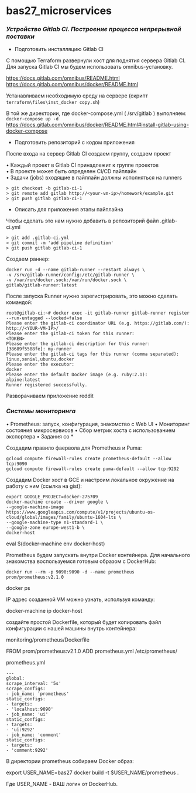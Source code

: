 # bas27_microservices

### _Устройство Gitlab CI. Построение процесса непрерывной поставки_


- Подготовить инсталляцию Gitlab CI

С помощью Terraform развернули хост для поднятия сервера Gitlab CI.\
Для запуска Gitlab CI мы будем использовать omnibus-установку.

https://docs.gitlab.com/omnibus/README.html \
https://docs.gitlab.com/omnibus/docker/README.html

Устанавливаем необходимую среду на сервере (скрипт `terraform\files\inst_docker copy.sh`)

В той же директории, где docker-compose.yml ( /srv/gitlab ) выполняем: `docker-compose up -d`
https://docs.gitlab.com/omnibus/docker/README.html#install-gitlab-using-docker-compose

- Подготовить репозиторий с кодом приложения

После входа на сервер Gitlab CI создаем группу, создаем проект

• Каждый проект в Gitlab CI принадлежит к группе проектов \
• В проекте может быть определен CI/CD пайплайн \
• Задачи (jobs) входящие в пайплайн должны исполняться на runners

```
> git checkout -b gitlab-ci-1
> git remote add gitlab http://<your-vm-ip>/homework/example.git
> git push gitlab gitlab-ci-1
```

- Описать для приложения этапы пайплайна

Чтобы сделать это нам нужно добавить в репозиторий файл .gitlab-ci.yml

```
> git add .gitlab-ci.yml
> git commit -m 'add pipeline definition'
> git push gitlab gitlab-ci-1
```

Создаем раннер:
```
docker run -d --name gitlab-runner --restart always \
-v /srv/gitlab-runner/config:/etc/gitlab-runner \
-v /var/run/docker.sock:/var/run/docker.sock \
gitlab/gitlab-runner:latest
```
После запуска Runner нужно зарегистрировать, это можно сделать командой:
```
root@gitlab-ci:~# docker exec -it gitlab-runner gitlab-runner register --run-untagged --locked=false
Please enter the gitlab-ci coordinator URL (e.g. https://gitlab.com/):
http://<YOUR-VM-IP>/
Please enter the gitlab-ci token for this runner:
<TOKEN>
Please enter the gitlab-ci description for this runner:
[38689f5588fe]: my-runner
Please enter the gitlab-ci tags for this runner (comma separated):
linux,xenial,ubuntu,docker
Please enter the executor:
docker
Please enter the default Docker image (e.g. ruby:2.1):
alpine:latest
Runner registered successfully.
```

Разворачиваем приложение reddit

### _Системы мониторинга_

• Prometheus: запуск, конфигурация, знакомство с Web UI
• Мониторинг состояния микросервисов
• Сбор метрик хоста с использованием экспортера
• Задания со *

Создадим правило фаервола для Prometheus и Puma:
```
gcloud compute firewall-rules create prometheus-default --allow tcp:9090
gcloud compute firewall-rules create puma-default --allow tcp:9292
```

Создадим Docker хост в GCE и настроим локальное окружение на работу с ним
(ссылка на gist):
```
export GOOGLE_PROJECT=docker-275709
docker-machine create --driver google \
--google-machine-image https://www.googleapis.com/compute/v1/projects/ubuntu-os-cloud/global/images/family/ubuntu-1604-lts \
--google-machine-type n1-standard-1 \
--google-zone europe-west1-b \
docker-host
```
eval $(docker-machine env docker-host)

Prometheus будем запускать внутри Docker контейнера. Для начального знакомства воспользуемся готовым образом с DockerHub:

`docker run --rm -p 9090:9090 -d --name prometheus prom/prometheus:v2.1.0`

docker ps

IP адрес созданной VM можно узнать, используя команду:

docker-machine ip docker-host

создайте простой Dockerfile, который будет копировать файл конфигурации с нашей машины внутрь контейнера:

monitoring/prometheus/Dockerfile

FROM prom/prometheus:v2.1.0
ADD prometheus.yml /etc/prometheus/

prometheus.yml
```
---
global:
scrape_interval: '5s'
scrape_configs:
- job_name: 'prometheus'
static_configs:
- targets:
- 'localhost:9090'
- job_name: 'ui'
static_configs:
- targets:
- 'ui:9292'
- job_name: 'comment'
static_configs:
- targets:
- 'comment:9292'
```

В директории prometheus собираем Docker образ:

export USER_NAME=bas27
docker build -t $USER_NAME/prometheus .

Где USER_NAME - ВАШ логин от DockerHub.
